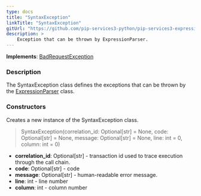 ```yaml
---
type: docs
title: "SyntaxException"
linkTitle: "SyntaxException"
gitUrl: "https://github.com/pip-services3-python/pip-services3-expressions-python"
description: > 
    Exception that can be thrown by ExpressionParser.
---
```


**Implements**: [BadRequestException](../../../commons/errors/bad_request_exception)

### Description

The SyntaxException class defines the exceptions that can be thrown by the [ExpressionParser](../parser/expression_parser) class.

### Constructors
Creates a new instance of the SyntaxException class.

> SyntaxException(correlation_id: Optional[str] = None, code: Optional[str] = None, message: Optional[str] = None, line: int = 0, column: int = 0)

- **correlation_id**: Optional[str] - transaction id used to trace execution through the call chain.
- **code**: Optional[str] - code
- **message**: Optional[str] - human-readable error message.
- **line**: int - line number
- **column**: int - column number
